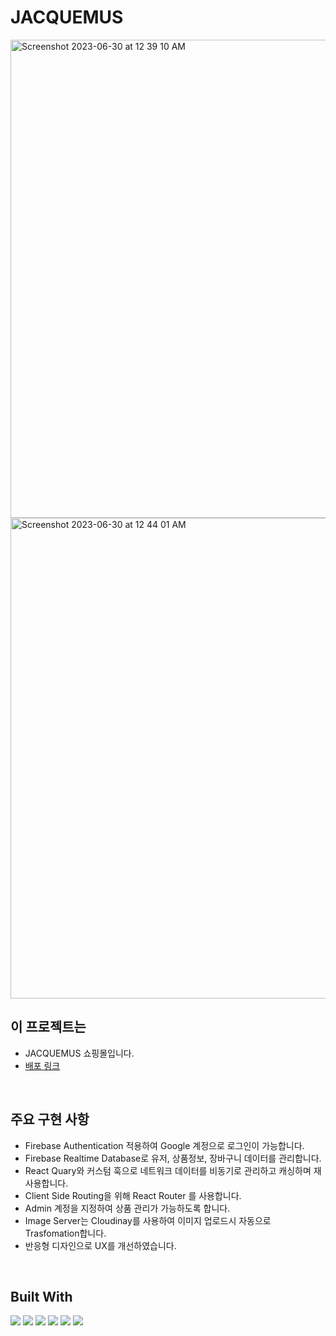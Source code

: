 # JACQUEMUS

<img width="765" alt="Screenshot 2023-06-30 at 12 39 10 AM" src="https://github.com/wandakim/JACQUEMUS/assets/74309458/5aee8746-182b-4f58-a9e7-f04a424e7a38">
<img width="769" alt="Screenshot 2023-06-30 at 12 44 01 AM" src="https://github.com/wandakim/JACQUEMUS/assets/74309458/ff1c4a90-9afe-465f-8df2-c88167dcb504">

<br/>

## 이 프로젝트는

- JACQUEMUS 쇼핑몰입니다.
- [배포 링크](https://inquisitive-eclair-4c3d38.netlify.app/)

<br />
 
## 주요 구현 사항 
- Firebase Authentication 적용하여 Google 계정으로 로그인이 가능합니다. 
- Firebase Realtime Database로 유저, 상품정보, 장바구니 데이터를 관리합니다.  
- React Quary와 커스텀 훅으로 네트워크 데이터를 비동기로 관리하고 캐싱하며 재사용합니다. 
- Client Side Routing을 위해 React Router 를 사용합니다.  
- Admin 계정을 지정하여 상품 관리가 가능하도록 합니다. 
- Image Server는 Cloudinay를 사용하여 이미지 업로드시 자동으로 Trasfomation합니다.
- 반응형 디자인으로 UX를 개선하였습니다.

<br />

## Built With

  <div> 
      <img src="https://img.shields.io/badge/react-61DAFB?style=for-the-badge&logo=react&logoColor=white">
       <img src="https://img.shields.io/badge/reactquery-FF4154?style=for-the-badge&logo=reactquery&logoColor=white">
      <img src="https://img.shields.io/badge/reactrouter-CA4245?style=for-the-badge&logo=reactrouter&logoColor=white">
      <img src="https://img.shields.io/badge/tailwindcss-06B6D4?style=for-the-badge&logo=tailwindcss&logoColor=white">
     <img src="https://img.shields.io/badge/dotenv-ECD53F?style=for-the-badge&logo=dotenv&logoColor=white">
      <img src="https://img.shields.io/badge/yarn-2C8EBB?style=for-the-badge&logo=yarn&logoColor=white">
  </div>

<br />
